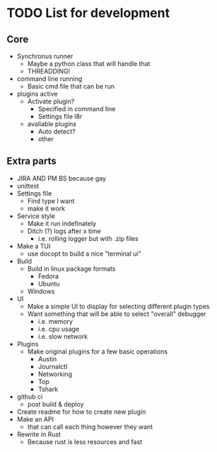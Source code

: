 # TODO List for development
## Core
- Synchronus runner
    - Maybe a python class that will handle that
    - THREADDING!
- command line running
    - Basic cmd file that can be run
- plugins active
    - Activate plugin?
        - Specified in command line
        - Settings file l8r
    - avaliable plugins
        - Auto detect?
        - other

## Extra parts
- JIRA AND PM BS because gay
- unittest
- Settings file
    - Find type I want
    - make it work
- Service style
    - Make it run indefinately
    - Ditch (?) logs after x time
        - i.e. rolling logger but with .zip files
- Make a TUI
    - use docopt to build a nice "terminal ui" 
- Build
    - Build in linux package formats
        - Fedora
        - Ubuntu
    - Windows
- UI
    - Make a simple UI to display for selecting different plugin types
    - Want something that will be able to select "overall" debugger
        - i.e. memory
        - i.e. cpu usage
        - i.e. slow network
- Plugins
    - Make original plugins for a few basic operations
        - Austin
        - Journalctl
        - Networking
        - Top
        - Tshark
- github ci
    - post build & deploy
- Create readme for how to create new plugin
- Make an API
    - that can call each thing however they want
- Rewrite in Rust
    - Because rust is less resources and fast